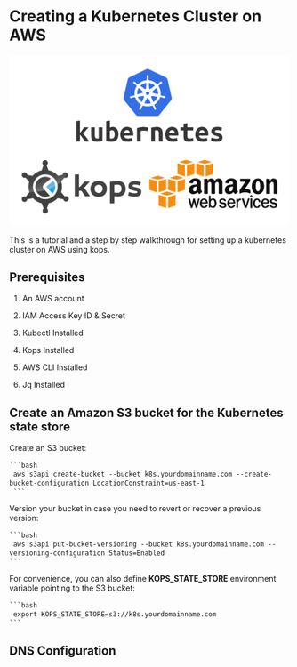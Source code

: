 # Creating a Kubernetes Cluster on AWS

![kubernetes_aws](./images/kops-aws-1.png)

This is a tutorial and a step by step walkthrough for setting up a kubernetes cluster on AWS using kops.


## Prerequisites

1. An AWS account

2. IAM Access Key ID & Secret

3. Kubectl Installed

4. Kops Installed

5. AWS CLI Installed

6. Jq Installed

## Create an Amazon S3 bucket for the Kubernetes state store

Create an S3 bucket:

    ```bash
     aws s3api create-bucket --bucket k8s.yourdomainname.com --create-bucket-configuration LocationConstraint=us-east-1
     ```

Version your bucket in case you need to revert or recover a previous version:

    ```bash
     aws s3api put-bucket-versioning --bucket k8s.yourdomainname.com --versioning-configuration Status=Enabled
    ```

For convenience, you can also define **KOPS_STATE_STORE** environment variable pointing to the S3 bucket:

    ```bash
     export KOPS_STATE_STORE=s3://k8s.yourdomainname.com
    ```

## DNS Configuration
